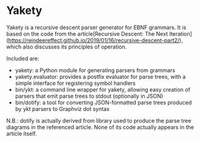 # Yakety

Yakety is a recursive descent parser generator for EBNF grammars. It is based
on the code from the article[Recursive Descent: The Next Iteration]
(https://reindeereffect.github.io/2019/01/16/recursive-descent-part2/), which
also discusses its principles of operation.

Included are:

* yakety: a Python module for generating parsers from grammars
* yakety.evaluator: provides a postfix evaluator for parse trees, with a simple
interface for registering symbol handlers
* bin/ykt: a command line wrapper for yakety, allowing easy creation of parsers
that emit parse trees to stdout (optionally in JSON)
* bin/dotify: a tool for converting JSON-formatted parse trees produced by
ykt parsers to Graphviz dot syntax

N.B.: dotify is actually derived from library used to produce the parse tree
diagrams in the referenced article. None of its code actually appears in the
article itself.
